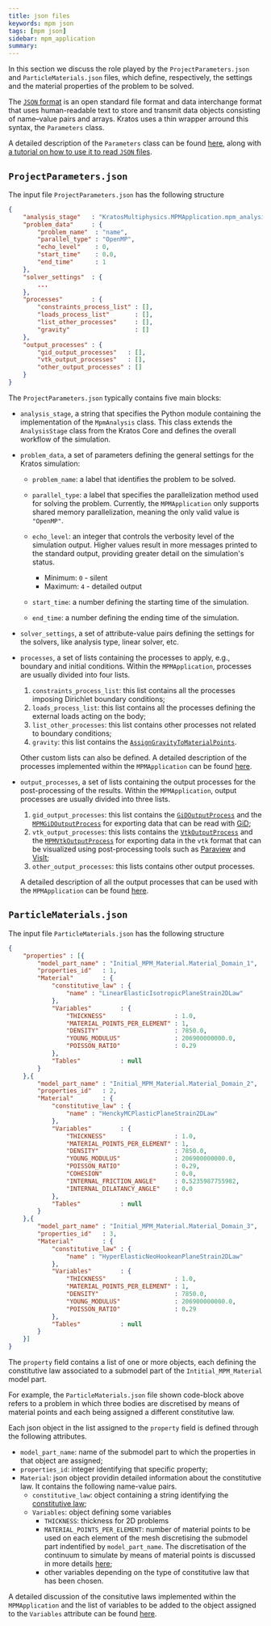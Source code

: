 ```yaml
---
title: json files
keywords: mpm json
tags: [mpm json]
sidebar: mpm_application
summary: 
---
```


In this section we discuss the role played by the `ProjectParameters.json` and `ParticleMaterials.json` files, which define, respectively, the settings and the material properties of the problem to be solved.

The [`JSON` format](https://en.wikipedia.org/wiki/JSON) is an open standard file format and data interchange format that uses human-readable text to store and transmit data objects consisting of name–value pairs and arrays. Kratos uses a thin wrapper arround this syntax, the `Parameters` class.

A detailed description of the `Parameters` class can be found [here](../../../Kratos/For_Users/Crash_Course/Input_Output_and_Visualization/JSON_Configuration_File), along with [a tutorial on how to use it to read `JSON` files](../../../Kratos/For_Users/Crash_Course/Input_Output_and_Visualization/Project_Parameters).


## `ProjectParameters.json`

The input file `ProjectParameters.json` has the following structure

```json
{
    "analysis_stage"   : "KratosMultiphysics.MPMApplication.mpm_analysis",
    "problem_data"     : {
        "problem_name"  : "name",
        "parallel_type" : "OpenMP",
        "echo_level"    : 0,
        "start_time"    : 0.0,
        "end_time"      : 1
    },
    "solver_settings"  : {
        ...
    },
    "processes"        : {
        "constraints_process_list" : [],
        "loads_process_list"       : [],
        "list_other_processes"     : [],
        "gravity"                  : []
    },
    "output_processes" : {
        "gid_output_processes"   : [],
        "vtk_output_processes"   : [],
        "other_output_processes" : []
    }
}
```

The `ProjectParameters.json` typically contains five main blocks:

* `analysis_stage`, a string that specifies the Python module containing the implementation of the `MpmAnalysis` class. This class extends the `AnalysisStage` class from the Kratos Core and defines the overall workflow of the simulation.

* `problem_data`, a set of parameters defining the general settings for the Kratos simulation:

    - `problem_name`: a label that identifies the problem to be solved.

    - `parallel_type`: a label that specifies the parallelization method used for solving the problem. Currently, the `MPMApplication` only supports shared memory parallelization, meaning the only valid value is `"OpenMP"`.

    - `echo_level`: an integer that controls the verbosity level of the simulation output. Higher values result in more messages printed to the standard output, providing greater detail on the simulation's status.
        * Minimum: `0` - silent
        * Maximum: `4` - detailed output

    -  `start_time`: a number defining the starting time of the simulation.

    - `end_time`: a number defining the ending time of the simulation.

* `solver_settings`, a set of attribute-value pairs defining the settings for the solvers, like analysis type, linear solver, etc.
* `processes`, a set of lists containing the processes to apply, e.g., boundary and initial conditions. Within the `MPMApplication`, processes are usually divided into four lists.
    1. `constraints_process_list`: this list contains all the processes imposing Dirichlet boundary conditions;
    2. `loads_process_list`: this list contains all the processes defining the external loads acting on the body;
    3. `list_other_processes`: this list contains other processes not related to boundary conditions;
    4. `gravity`: this list contains the [`AssignGravityToMaterialPoints`](../Processes/assign_gravity).

   Other custom lists can also be defined. A detailed description of the processes implemented within the `MPMApplication` can be found [here](../Processes/Overview.md).
* `output_processes`, a set of lists containing the output processes for the post-processing of the results. Within the `MPMApplication`, output processes are usually divided into three lists.
   1. `gid_output_processes`: this list contains the [`GiDOutputProcess`](../../../Kratos/Processes/Output_Process/GiD_Output_Process) and the [`MPMGiDOutputProcess`](../Output_Processes/mpm_gid_output_process) for exporting data that can be read with [GiD](https://www.gidsimulation.com/);
   2. `vtk_output_processes`: this lists contains the [`VtkOutputProcess`](../../../Kratos/Processes/Output_Process/VTK_Output_Process) and the [`MPMVtkOutputProcess`](../Output_Processes/mpm_vtk_output_process) for exporting data in the `vtk` format that can be visualized using post-processing tools such as [Paraview](https://www.paraview.org/) and [VisIt](https://visit-dav.github.io/visit-website/index.html);
   3. `other_output_processes`: this lists contains other output processes.

   A detailed description of all the output processes that can be used with the `MPMApplication` can be found [here](../Output_Processes/Overview.md).

## `ParticleMaterials.json`

The input file `ParticleMaterials.json` has the following structure

```json
{
    "properties" : [{
        "model_part_name" : "Initial_MPM_Material.Material_Domain_1",
        "properties_id"   : 1,
        "Material"        : {
            "constitutive_law" : {
                "name" : "LinearElasticIsotropicPlaneStrain2DLaw"
            },
            "Variables"        : {
                "THICKNESS"                   : 1.0,
                "MATERIAL_POINTS_PER_ELEMENT" : 1,
                "DENSITY"                     : 7850.0,
                "YOUNG_MODULUS"               : 206900000000.0,
                "POISSON_RATIO"               : 0.29
            },
            "Tables"           : null
        }
    },{
        "model_part_name" : "Initial_MPM_Material.Material_Domain_2",
        "properties_id"   : 2,
        "Material"        : {
            "constitutive_law" : {
                "name" : "HenckyMCPlasticPlaneStrain2DLaw"
            },
            "Variables"        : {
                "THICKNESS"                   : 1.0,
                "MATERIAL_POINTS_PER_ELEMENT" : 1,
                "DENSITY"                     : 7850.0,
                "YOUNG_MODULUS"               : 206900000000.0,
                "POISSON_RATIO"               : 0.29,
                "COHESION"                    : 0.0,
                "INTERNAL_FRICTION_ANGLE"     : 0.5235987755982,
                "INTERNAL_DILATANCY_ANGLE"    : 0.0
            },
            "Tables"           : null
        }
    },{
        "model_part_name" : "Initial_MPM_Material.Material_Domain_3",
        "properties_id"   : 3,
        "Material"        : {
            "constitutive_law" : {
                "name" : "HyperElasticNeoHookeanPlaneStrain2DLaw"
            },
            "Variables"        : {
                "THICKNESS"                   : 1.0,
                "MATERIAL_POINTS_PER_ELEMENT" : 1,
                "DENSITY"                     : 7850.0,
                "YOUNG_MODULUS"               : 206900000000.0,
                "POISSON_RATIO"               : 0.29
            },
            "Tables"           : null
        }
    }]
}
```

The `property` field contains a list of one or more objects, each defining the constitutive law associated to a submodel part of the `Intitial_MPM_Material` model part.

For example, the `ParticleMaterials.json` file shown code-block above refers to a problem in which three bodies are discretised by means of material points and each being assigned a different constitutive law.

Each json object in the list assigned to the `property` field is defined through the following attributes.
* `model_part_name`: name of the submodel part to which the properties in that object are assigned;
* `properties_id`: integer identifying that specific property;
* `Material`: json object providin detailed information about the constitutive law. It contains the following name-value pairs.
    - `constitutive_law`: object containing a string identifying the [constitutive law](../Constitutive_Laws/constitutive_laws);
    - `Variables`: object defining some variables
        * `THICKNESS`: thickness for 2D problems
        * `MATERIAL_POINTS_PER_ELEMENT`: number of material points to be used on each element of the mesh discretising the submodel part indentified by `model_part_name`. The discretisation of the continuum to simulate by means of material points is discussed in more details [here](./mdpa);
        * other variables depending on the type of constitutive law that has been chosen.

A detailed discussion of the consitutive laws implemented within the `MPMApplication` and the list of variables to be added to the object assigned to the `Variables` attribute can be found [here](../Constitutive_Laws/constitutive_laws).

